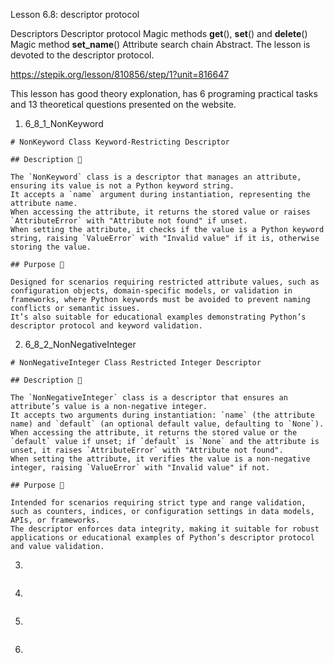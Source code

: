 Lesson 6.8: descriptor protocol

Descriptors
Descriptor protocol
Magic methods **get**(), **set**() and **delete**()
Magic method **set_name**()
Attribute search chain
Abstract. The lesson is devoted to the descriptor protocol.

https://stepik.org/lesson/810856/step/1?unit=816647

This lesson has good theory explonation, has 6 programing practical tasks and 13 theoretical questions presented on the website.

1. 6_8_1_NonKeyword

```
# NonKeyword Class Keyword-Restricting Descriptor

## Description 📝

The `NonKeyword` class is a descriptor that manages an attribute, ensuring its value is not a Python keyword string.
It accepts a `name` argument during instantiation, representing the attribute name.
When accessing the attribute, it returns the stored value or raises `AttributeError` with "Attribute not found" if unset.
When setting the attribute, it checks if the value is a Python keyword string, raising `ValueError` with "Invalid value" if it is, otherwise storing the value.

## Purpose 🎯

Designed for scenarios requiring restricted attribute values, such as configuration objects, domain-specific models, or validation in frameworks, where Python keywords must be avoided to prevent naming conflicts or semantic issues.
It’s also suitable for educational examples demonstrating Python’s descriptor protocol and keyword validation.
```

2. 6_8_2_NonNegativeInteger

```
# NonNegativeInteger Class Restricted Integer Descriptor

## Description 📝

The `NonNegativeInteger` class is a descriptor that ensures an attribute’s value is a non-negative integer.
It accepts two arguments during instantiation: `name` (the attribute name) and `default` (an optional default value, defaulting to `None`).
When accessing the attribute, it returns the stored value or the `default` value if unset; if `default` is `None` and the attribute is unset, it raises `AttributeError` with "Attribute not found".
When setting the attribute, it verifies the value is a non-negative integer, raising `ValueError` with "Invalid value" if not.

## Purpose 🎯

Intended for scenarios requiring strict type and range validation, such as counters, indices, or configuration settings in data models, APIs, or frameworks.
The descriptor enforces data integrity, making it suitable for robust applications or educational examples of Python’s descriptor protocol and value validation.
```

3.

```

```

4.

```

```

5.

```

```

6.

```

```
